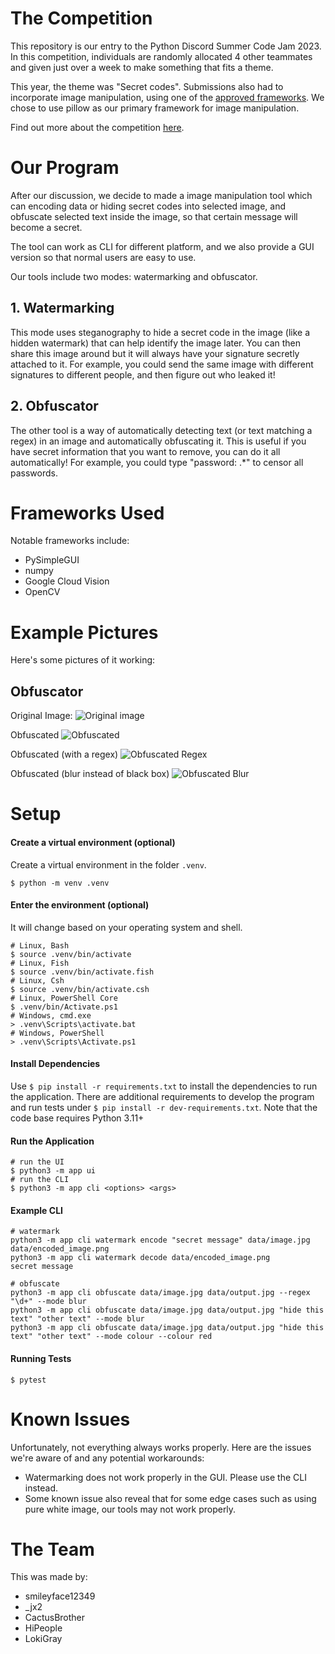 # The Competition

This repository is our entry to the Python Discord Summer Code Jam 2023. In this competition, individuals are randomly allocated 4 other teammates and given just over a week to make something that fits a theme.

This year, the theme was "Secret codes". Submissions also had to incorporate image manipulation, using one of the [approved frameworks](https://www.pythondiscord.com/events/code-jams/10/frameworks/). We chose to use pillow as our primary framework for image manipulation.

Find out more about the competition [here](https://www.pythondiscord.com/events/code-jams/10/).

# Our Program

After our discussion, we decide to made a image manipulation tool which can encoding data or hiding secret codes into selected image, and obfuscate selected text inside the image, so that certain message will become a secret.

The tool can work as CLI for different platform, and we also provide a GUI version so that normal users are easy to use.

Our tools include two modes: watermarking and obfuscator.

## 1. Watermarking

This mode uses steganography to hide a secret code in the image (like a hidden watermark) that can help identify the image later. You can then share this image around but it will always have your signature secretly attached to it. For example, you could send the same image with different signatures to different people, and then figure out who leaked it!

## 2. Obfuscator

The other tool is a way of automatically detecting text (or text matching a regex) in an image and automatically obfuscating it. This is useful if you have secret information that you want to remove, you can do it all automatically! For example, you could type "password: .*" to censor all passwords.

# Frameworks Used

Notable frameworks include:
- PySimpleGUI
- numpy
- Google Cloud Vision
- OpenCV

# Example Pictures

Here's some pictures of it working:

## Obfuscator

Original Image:
![Original image](https://cdn.discordapp.com/attachments/1145778261549404243/1151922040547319868/res.jpg)

Obfuscated
![Obfuscated](https://cdn.discordapp.com/attachments/1145778261549404243/1151922113100398592/image.png)

Obfuscated (with a regex)
![Obfuscated Regex](https://cdn.discordapp.com/attachments/1145778261549404243/1151922321834115202/image.png)

Obfuscated (blur instead of black box)
![Obfuscated Blur](https://cdn.discordapp.com/attachments/1145778261549404243/1151922555549138974/image.png)

# Setup

#### Create a virtual environment (optional)
Create a virtual environment in the folder `.venv`.
```shell
$ python -m venv .venv
```

#### Enter the environment (optional)
It will change based on your operating system and shell.
```shell
# Linux, Bash
$ source .venv/bin/activate
# Linux, Fish
$ source .venv/bin/activate.fish
# Linux, Csh
$ source .venv/bin/activate.csh
# Linux, PowerShell Core
$ .venv/bin/Activate.ps1
# Windows, cmd.exe
> .venv\Scripts\activate.bat
# Windows, PowerShell
> .venv\Scripts\Activate.ps1
```

#### Install Dependencies
Use `$ pip install -r requirements.txt` to install the dependencies to run the application.
There are additional requirements to develop the program and run tests under  `$ pip install -r dev-requirements.txt`.
Note that the code base requires Python 3.11+

#### Run the Application
```shell
# run the UI
$ python3 -m app ui
# run the CLI
$ python3 -m app cli <options> <args>
```

#### Example CLI
```shell
# watermark
python3 -m app cli watermark encode "secret message" data/image.jpg data/encoded_image.png
python3 -m app cli watermark decode data/encoded_image.png
secret message

# obfuscate
python3 -m app cli obfuscate data/image.jpg data/output.jpg --regex "\d+" --mode blur
python3 -m app cli obfuscate data/image.jpg data/output.jpg "hide this text" "other text" --mode blur
python3 -m app cli obfuscate data/image.jpg data/output.jpg "hide this text" "other text" --mode colour --colour red
```

#### Running Tests
`$ pytest`

# Known Issues

Unfortunately, not everything always works properly. Here are the issues we're aware of and any potential workarounds:

- Watermarking does not work properly in the GUI. Please use the CLI instead.
- Some known issue also reveal that for some edge cases such as using pure white image, our tools may not work properly.

# The Team

This was made by:

- smileyface12349
- _jx2
- CactusBrother
- HiPeople
- LokiGray
